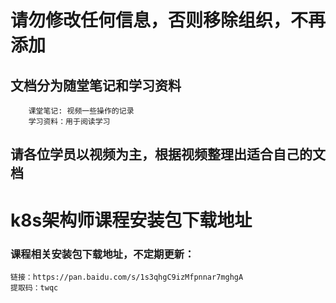 # 请勿修改任何信息，否则移除组织，不再添加
## 文档分为随堂笔记和学习资料
````
    课堂笔记: 视频一些操作的记录
    学习资料：用于阅读学习
````
## 请各位学员以视频为主，根据视频整理出适合自己的文档

# k8s架构师课程安装包下载地址
### 课程相关安装包下载地址，不定期更新：
````
链接：https://pan.baidu.com/s/1s3qhgC9izMfpnnar7mghgA 
提取码：twqc
````


